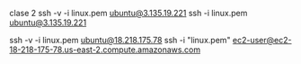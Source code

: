 clase 2
ssh -v -i linux.pem ubuntu@3.135.19.221
ssh -i linux.pem ubuntu@3.135.19.221

ssh -v -i linux.pem ubuntu@18.218.175.78
ssh -i "linux.pem" ec2-user@ec2-18-218-175-78.us-east-2.compute.amazonaws.com